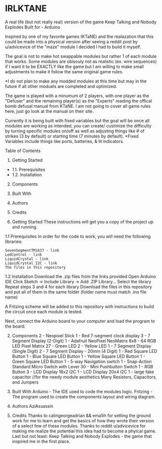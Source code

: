 # IRLKTANE
A real life (but not really real) version of the game Keep Talking and Nobody Explodes
Built for - Arduino

Inspired by one of my favorite games (KTaNE) and the realazation that this could be made into a physical version after seeing a reddit post by u/advicevice of the "maze" module I decided I had to build it myself.

The goal is not to make hot swappable modules but rather 1 of each module that works. 
Some modules are obisouly not as realistic (ex. wire sequences) if I want it to be EXACTLY like the game but I am willing to make small adjustments to make it follow the same original game rules. 

*I do not plan to make any modded modules at this time but may in the future if all other moduels are completed and optimized.

The game is played with a minumum of 2 players, with one player as the "Defuser" and the remaining player(s) as the "Experts" reading the offical bomb defusal manual from KTaNE. I am not going to cover all game rules here, just go look at the manual on their site.

Currently it is being built with fixed variables but the goal will be once all modules are working as intended, you can create/ custimize the difficulty by turning specific modules on/off as well as adjusting things like # of strikes (3 by default) or starting time (7 minutes by default).
*Fixed Variables include things like ports, batteries, & lit indicators.

Table of Contents
1. Getting Started
- 1.1. Prerequisites
- 1.2. Installation
2. Components
3. Built With
4. Authors
5. Credits

1. Getting Started
These instructions will get you a copy of the project up and running.

1.1 Prerequisites
In order for the code to work, you will need the following libraries:

    SevenSegmentTM1637 - link
    LedControl - link
    LiquidCrystal - link
    LiquidCrystal_I2C - link
    The files in this repository

1.2 Installation
Download the .zip files from the links provided
Open Arduino IDE
Click Sketch -> Include Library -> Add .ZIP Library...
Select the library
Repeat steps 3 and 4 for each library
Download the files in this repository and put all of them in the same folder (folder name must match .ino file name)

A Fritzing scheme will be added to this repository with instructions to build the circuit once each module is tested.

Next, connect the Arduino board to your computer and load the program to the board.

2. Components
2 - Neopixel Stick
1 - Red 7-segment clock display
3 - 7 Segment Display (2-Digit)
1 - Adafruit NeoPixel NeoMatrix 8x8 - 64 RGB LED Pixel Matrix
27 - Green LED
2 - Yellow LED
1 - 7 Segment Display (Single Digit)
2 - 7 Segment Display - 20mm (4 Digit)
1 - Red Square LED Button
1 - Blue Square LED Button
1 - Yellow Square LED Button
1 - Green Square LED Button
1 - 5-way Navigation switch
1 - Snap-Action Standard Micro Switch with Lever
30 - Mini Pushbutton Switch
1 - RGB Button
3 - LCD Display 16x2 I2C
1 - LCD Display 20x4 I2C
1 - large fake capacitor //for the needy module aesthetics
Many Resistors, Capacitors, and Jumpers

3. Built With
Arduino - The IDE used to code the modules logic.
Fritzing - The program used to create the components layout and wiring diagram.

4. Authors
AziAssassin

5. Credits
Thanks to calingeorgeadrian && ema1ih for setting the ground work for me to learn and get the basics of how they wrote their version of a select few of these modules.
Thanks to reddit u/advicevice for making me realize the potential this idea had to become a phyical game.
Last but not least: Keep Talking and Nobody Explodes - the game that inspired me in the first place.
